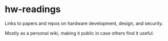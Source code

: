 # hw-readings
Links to papers and repos on hardware development, design, and security.

Mostly as a personal wiki, making it public in case others find it useful.